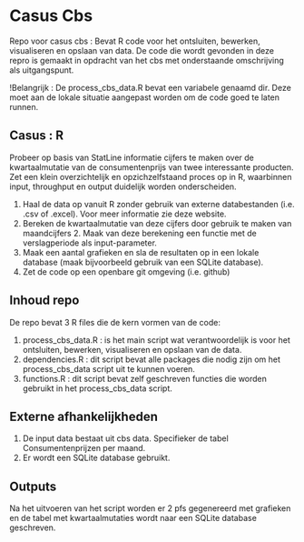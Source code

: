 # Casus Cbs
Repo voor casus cbs : Bevat R code voor het ontsluiten, bewerken, visualiseren en opslaan van data.
De code die wordt gevonden in deze repro is gemaakt in opdracht van het cbs met onderstaande omschrijving als uitgangspunt.

!Belangrijk : De process_cbs_data.R bevat een variabele genaamd dir. Deze moet aan de lokale situatie aangepast worden om de code goed te laten runnen.

## Casus : R
Probeer op basis van StatLine informatie cijfers te maken over de kwartaalmutatie van de consumentenprijs van twee interessante producten.
Zet een klein overzichtelijk en opzichzelfstaand proces op in R, waarbinnen input, throughput en output duidelijk worden onderscheiden.
1. Haal de data op vanuit R zonder gebruik van externe databestanden (i.e. .csv of .excel). Voor meer informatie zie deze website.
2. Bereken de kwartaalmutatie van deze cijfers door gebruik te maken van maandcijfers 2. Maak van deze berekening een functie met de verslagperiode als input-parameter.
3. Maak een aantal grafieken en sla de resultaten op in een lokale database (maak bijvoorbeeld gebruik van een SQLite database).
4. Zet de code op een openbare git omgeving (i.e. github)

## Inhoud repo
De repo bevat 3 R files die de kern vormen van de code:
1. process_cbs_data.R : is het main script wat verantwoordelijk is voor het ontsluiten, bewerken, visualiseren en opslaan van de data.
2. dependencies.R : dit script bevat alle packages die nodig zijn om het process_cbs_data script uit te kunnen voeren.
3. functions.R : dit script bevat zelf geschreven functies die worden gebruikt in het process_cbs_data script.

## Externe afhankelijkheden
1. De input data bestaat uit cbs data. Specifieker de tabel Consumentenprijzen per maand.
2. Er wordt een SQLite database gebruikt.

## Outputs
Na het uitvoeren van het script worden er 2 pfs gegenereerd met grafieken en de tabel met kwartaalmutaties wordt naar een SQLite database geschreven.
